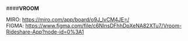 ####**VROOM**

MIRO: https://miro.com/app/board/o9J_lvCM4JE=/  
FIGMA: https://www.figma.com/file/c6NInsDFhhDpXeNA82XTu7/Vroom-Rideshare-App?node-id=0%3A1

